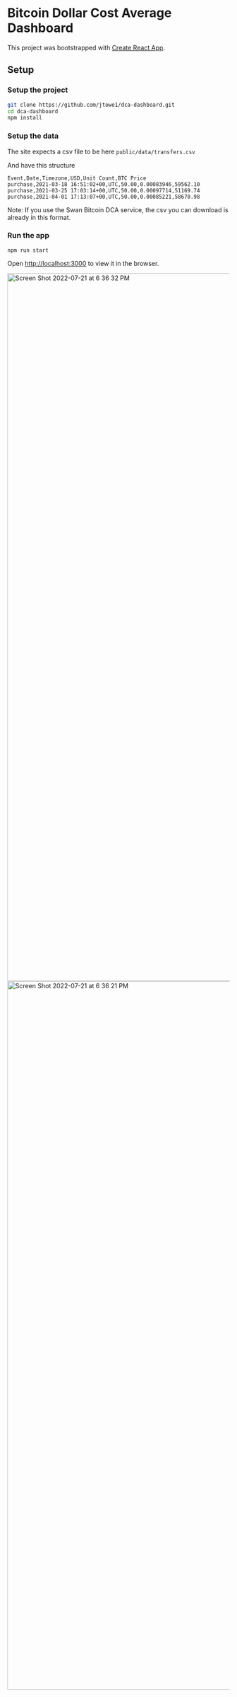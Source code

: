 # Bitcoin Dollar Cost Average Dashboard

This project was bootstrapped with [Create React App](https://github.com/facebook/create-react-app).

## Setup

### Setup the project

```bash
git clone https://github.com/jtowe1/dca-dashboard.git
cd dca-dashboard
npm install
```

### Setup the data
The site expects a csv file to be here
`public/data/transfers.csv`

And have this structure
```csv
Event,Date,Timezone,USD,Unit Count,BTC Price
purchase,2021-03-18 16:51:02+00,UTC,50.00,0.00083946,59562.10
purchase,2021-03-25 17:03:14+00,UTC,50.00,0.00097714,51169.74
purchase,2021-04-01 17:13:07+00,UTC,50.00,0.00085221,58670.98
```

Note: If you use the Swan Bitcoin DCA service, the csv you can download is already in this format.


### Run the app
`npm run start`

Open [http://localhost:3000](http://localhost:3000) to view it in the browser.

<img width="1601" alt="Screen Shot 2022-07-21 at 6 36 32 PM" src="https://user-images.githubusercontent.com/62212326/180326686-0193bf9d-79ab-480d-b6ec-6a8dab37d38a.png">

<img width="1603" alt="Screen Shot 2022-07-21 at 6 36 21 PM" src="https://user-images.githubusercontent.com/62212326/180326654-bba80820-a1d4-4585-8955-b6a61b255977.png">

